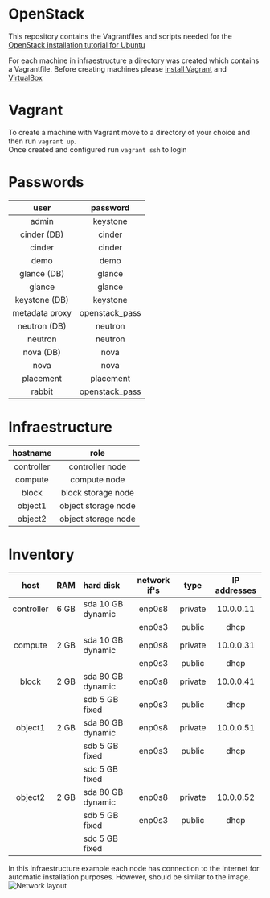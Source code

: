 # OpenStack
This repository contains the Vagrantfiles and scripts needed for the [OpenStack installation tutorial for Ubuntu](https://docs.openstack.org/ocata/install-guide-ubuntu/)  

For each machine in infraestructure a directory was created which contains a Vagrantfile.
Before creating machines please [install Vagrant](https://www.vagrantup.com/intro/getting-started/install.html) and [VirtualBox](https://www.virtualbox.org/)  

# Vagrant
To create a machine with Vagrant move to a directory of your choice and then run `vagrant up`.  
Once created and configured run `vagrant ssh` to login

# Passwords

| user          | password      |
|:-------------:|:-------------:|
| admin         | keystone      |
| cinder (DB)   | cinder        |
| cinder        | cinder        |
| demo          | demo          |
| glance (DB)   | glance        |
| glance        | glance        |
| keystone (DB) | keystone      |
| metadata proxy| openstack_pass|
| neutron (DB)  | neutron       |
| neutron       | neutron       |
| nova (DB)     | nova          |
| nova          | nova          |
| placement     | placement     |
| rabbit        | openstack_pass|

# Infraestructure

| hostname   | role                |
|:----------:|:-------------------:|
| controller | controller node     |
| compute    | compute node        |
| block      | block storage node  |
| object1    | object storage node |
| object2    | object storage node |

# Inventory
| host       | RAM  | hard disk         | network if's | type    | IP addresses |
|:----------:|:----:|:------------------|:------------:|:-------:|:------------:|
| controller | 6 GB | sda 10 GB dynamic | enp0s8       | private | 10.0.0.11    |
|            |      |                   | enp0s3       | public  | dhcp         |
| compute    | 2 GB | sda 10 GB dynamic | enp0s8       | private | 10.0.0.31    |
|            |      |                   | enp0s3       | public  | dhcp         |
| block      | 2 GB | sda 80 GB dynamic | enp0s8       | private | 10.0.0.41    |
|            |      | sdb 5 GB fixed    | enp0s3       | public  | dhcp         |
| object1    | 2 GB | sda 80 GB dynamic | enp0s8       | private | 10.0.0.51    |
|            |      | sdb 5 GB fixed    | enp0s3       | public  | dhcp         |
|            |      | sdc 5 GB fixed    |              |         |              |
| object2    | 2 GB | sda 80 GB dynamic | enp0s8       | private | 10.0.0.52    |
|            |      | sdb 5 GB fixed    | enp0s3       | public  | dhcp         |
|            |      | sdc 5 GB fixed    |              |         |              |

In this infraestructure example each node has connection to the Internet for automatic installation purposes. However, should be similar to the image.  
![Network layout](https://docs.openstack.org/ocata/install-guide-ubuntu/_images/networklayout.png)
